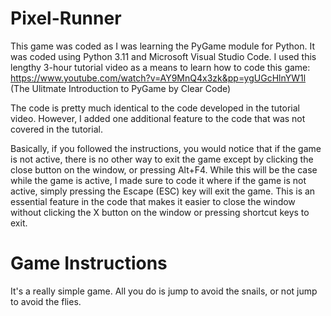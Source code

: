 # Pixel-Runner
This game was coded as I was learning the PyGame module for Python. It was coded using Python 3.11 and Microsoft Visual Studio Code. I used this lengthy 3-hour tutorial video as a means to learn how to code this game: https://www.youtube.com/watch?v=AY9MnQ4x3zk&pp=ygUGcHlnYW1l (The Ulitmate Introduction to PyGame by Clear Code)

The code is pretty much identical to the code developed in the tutorial video. However, I added one additional feature to the code that was not covered in the tutorial.

Basically, if you followed the instructions, you would notice that if the game is not active, there is no other way to exit the game except by clicking the close button on the window, or pressing Alt+F4. While this will be the case while the game is active, I made sure to code it where if the game is not active, simply pressing the Escape (ESC) key will exit the game. This is an essential feature in the code that makes it easier to close the window without clicking the X button on the window or pressing shortcut keys to exit.

# Game Instructions
It's a really simple game. All you do is jump to avoid the snails, or not jump to avoid the flies.

